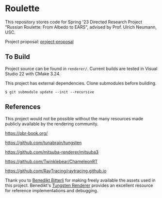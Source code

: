 # Roulette

This repository stores code for Spring '23 Directed Research Project "Russian Roulette: From Albedo to EARS", advised by Prof. Ulrich Neumann, USC.

Project proposal: [project-proposal](https://blog.roblesch.page/assets/roblesch_project_proposal.pdf)

## To Build

Project source can be found in `renderer/`. Current builds are tested in Visual Studio 22 with CMake 3.24.

This project has external dependencies. Clone submodules before building.

```
$ git submodule update --init --recursive
```

## References

This project would not be possible without the many resources made publicly available by the rendering community.

https://pbr-book.org/

https://github.com/tunabrain/tungsten

https://github.com/mitsuba-renderer/mitsuba3

https://github.com/Twinklebear/ChameleonRT

https://github.com/RayTracing/raytracing.github.io

Thank you to [Benedikt Bitterli](https://benedikt-bitterli.me/resources/) for making freely available the assets used in this project. Benedikt's [Tungsten Renderer](https://github.com/tunabrain/tungsten) provides an excellent resource for reference implementations and debugging.

